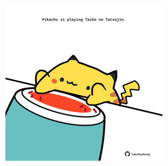 <!-- built at 29/01/2023, 20:01:01 UTC -->
<p align="center">
  <img width="500" height="500" src="./ReadmeImage.svg">
</p>
